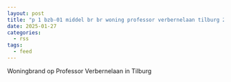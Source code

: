```yaml
---
layout: post
title: "p 1 bzb-01 middel br br woning professor verbernelaan tilburg 207092 209432"
date: 2025-01-27
categories: 
  - rss
tags: 
  - feed
---
```


Woningbrand op Professor Verbernelaan in Tilburg
